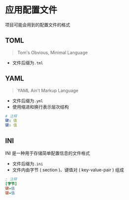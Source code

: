 # 应用配置文件

项目可能会用到的配置文件的格式

## TOML

> Tom's Obvious, Minimal Language

- 文件后缀为`.tml`

## YAML

> YAML Ain't Markup Language

- 文件后缀为`.yml`
- 使用缩进和换行表示层次结构

```yaml
# 注释
键: 值
键: 值
```

## INI

INI 是一种用于存储简单配置信息的文件格式

- 文件后缀为`.ini`
- 文件内由字节 ( section )、键值对 ( key-value-pair ) 组成

```ini
; 注释
[字节]
键=值
键=值
```

